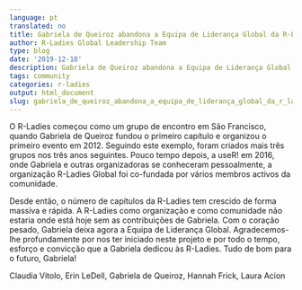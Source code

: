 ```yaml
---
language: pt
translated: no
title: Gabriela de Queiroz abandona a Equipa de Liderança Global da R-Ladies
author: R-Ladies Global Leadership Team
type: blog
date: '2019-12-18'
description: Gabriela de Queiroz abandona a Equipa de Liderança Global da R-Ladies
tags: community
categories: r-ladies
output: html_document
slug: gabriela_de_queiroz_abandona_a_equipa_de_liderança_global_da_r_ladies
---
```


O R-Ladies começou como um grupo de encontro em São Francisco, quando Gabriela de Queiroz fundou o primeiro capítulo e organizou o primeiro evento em 2012.
Seguindo este exemplo, foram criados mais três grupos nos três anos seguintes.
Pouco tempo depois, a useR!
em 2016, onde Gabriela e outras organizadoras se conheceram pessoalmente, a organização R-Ladies Global foi co-fundada por vários membros activos da comunidade.

Desde então, o número de capítulos da R-Ladies tem crescido de forma massiva e rápida.
A R-Ladies como organização e como comunidade não estaria onde está hoje sem as contribuições de Gabriela.
Com o coração pesado, Gabriela deixa agora a Equipa de Liderança Global.
Agradecemos-lhe profundamente por nos ter iniciado neste projeto e por todo o tempo, esforço e convicção que a Gabriela dedicou às R-Ladies.
Tudo de bom para o futuro, Gabriela!

Claudia Vitolo, Erin LeDell, Gabriela de Queiroz, Hannah Frick, Laura Acion


